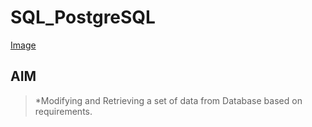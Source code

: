 # SQL_PostgreSQL
[Image](https://drive.google.com/file/d/10TUWBNsSV41eGEcIgTrgk9A1xt8PQ_q6/view?usp=sharing)
## AIM
> *Modifying and Retrieving a set of data from Database based on requirements.
